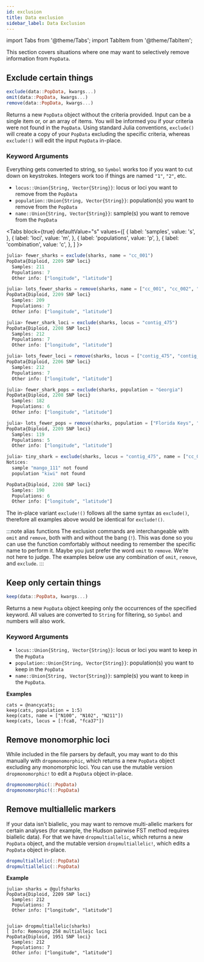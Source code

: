 ```yaml
---
id: exclusion
title: Data exclusion
sidebar_label: Data Exclusion
---
```

import Tabs from '@theme/Tabs';
import TabItem from '@theme/TabItem';

This section covers situations where one may want to selectively remove information from `PopData`. 

## Exclude certain things
```julia
exclude(data::PopData, kwargs...)
omit(data::PopData, kwargs...)
remove(data::PopData, kwargs...)
```
Returns a new `PopData` object without the criteria provided. Input can be a
single item or, or an array of items. You will be informed you if your criteria
were not found in the `PopData`. Using standard Julia conventions, `exclude()` will create a copy of your `PopData` excluding the specific criteria, whereas `exclude!()` will edit the input `PopData` in-place.

### Keyword Arguments
Everything gets converted to string, so `Symbol` works too if you want to cut down on keystrokes.
Integers work too if things are named `"1"`, `"2"`, etc.
- `locus::Union{String, Vector{String}}`: locus or loci you want to remove from the `PopData`
- `population::Union{String, Vector{String}}`: population(s) you want to remove from the `PopData`
- `name::Union{String, Vector{String}}`: sample(s) you want to remove from the `PopData`

<Tabs
  block={true}
  defaultValue="s"
  values={[
    { label: 'samples', value: 's', },
    { label: 'loci', value: 'm', },
    { label: 'populations', value: 'p', },
    { label: 'combination', value: 'c', },
  ]
}>
<TabItem value="s">

``` julia
julia> fewer_sharks = exclude(sharks, name = "cc_001")
PopData{Diploid, 2209 SNP loci}
  Samples: 211
  Populations: 7
  Other info: ["longitude", "latitude"]

julia> lots_fewer_sharks = remove(sharks, name = ["cc_001", "cc_002", "cc_003"])
PopData{Diploid, 2209 SNP loci}
  Samples: 209
  Populations: 7
  Other info: ["longitude", "latitude"]
```

</TabItem>
<TabItem value="m">

``` julia
julia> fewer_shark_loci = exclude(sharks, locus = "contig_475")
PopData{Diploid, 2208 SNP loci}
  Samples: 212
  Populations: 7
  Other info: ["longitude", "latitude"]

julia> lots_fewer_loci = remove(sharks, locus = ["contig_475", "contig_2784", "contig_8065"])
PopData{Diploid, 2206 SNP loci}
  Samples: 212
  Populations: 7
  Other info: ["longitude", "latitude"]
```

</TabItem>
<TabItem value="p">

``` julia
julia> fewer_shark_pops = exclude(sharks, population = "Georgia")
PopData{Diploid, 2208 SNP loci}
  Samples: 182
  Populations: 6
  Other info: ["longitude", "latitude"]

julia> lots_fewer_pops = remove(sharks, population = ["Florida Keys", "Mideast Gulf"])
PopData{Diploid, 2209 SNP loci}
  Samples: 119
  Populations: 5
  Other info: ["longitude", "latitude"]
```

</TabItem>
<TabItem value="c">

``` julia
julia> tiny_shark = exclude(sharks, locus = "contig_475", name = ["cc_001", "neg_021", "mango_111"], population = ["Cape Canaveral", "kiwi"])
Notices:
  sample "mango_111" not found
  population "kiwi" not found

PopData{Diploid, 2208 SNP loci}
  Samples: 190
  Populations: 6
  Other info: ["longitude", "latitude"]
```

</TabItem>
</Tabs>

The in-place variant `exclude!()` follows all the same syntax as `exclude()`, therefore all examples above would be identical for `exclude!()`.

:::note alias functions
The exclusion commands are interchangeable with `omit` and `remove`, both with and
without the bang (`!`). This was done so you can use the function comfortably without
needing to remember the specific name to perform it. Maybe you just prefer the word 
`omit` to `remove`. We're not here to judge. The examples below use any combination 
of `omit`, `remove`, and `exclude`.
:::

## Keep only certain things
```julia
keep(data::PopData, kwargs...)
```
Returns a new `PopData` object keeping only the occurrences of the specified keyword. All values are 
converted to `String` for filtering, so `Symbol` and numbers will also work.
### Keyword Arguments
- `locus::Union{String, Vector{String}}`: locus or loci you want to keep in the `PopData`
- `population::Union{String, Vector{String}}`: population(s) you want to keep in the `PopData`
- `name::Union{String, Vector{String}}`: sample(s) you want to keep in the `PopData`.

**Examples**
```
cats = @nancycats;
keep(cats, population = 1:5)
keep(cats, name = ["N100", "N102", "N211"])
keep(cats, locus = [:fca8, "fca37"])
```

## Remove monomorphic loci
While included in the file parsers by default, you may want to do this manually with
`dropmonomorphic`, which returns a new `PopData` object excluding any
monomorphic loci. You can use the mutable version `dropmonomorphic!` to
edit a `PopData` object in-place.
```julia
dropmonomorphic(::PopData)
dropmonomorphic!(::PopData)
```

## Remove multiallelic markers
If your data isn't biallelic, you may want to remove multi-allelic markers for
certain analyses (for example, the Hudson pairwise FST method requires
biallelic data). For that we have `dropmultiallelic`, which returns a new
`PopData` object, and the mutable version `dropmultiallelic!`, which edits a `PopData` object in-place.
```julia
dropmultiallelic(::PopData)
dropmultiallelic(::PopData)
```

**Example**
```
julia> sharks = @gulfsharks
PopData{Diploid, 2209 SNP loci}
  Samples: 212
  Populations: 7
  Other info: ["longitude", "latitude"]


julia> dropmultiallelic(sharks)
[ Info: Removing 258 multialleic loci
PopData{Diploid, 1951 SNP loci}
  Samples: 212
  Populations: 7
  Other info: ["longitude", "latitude"]
```
